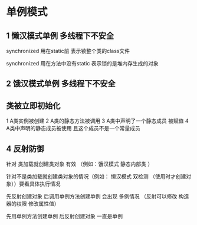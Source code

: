 # 单例模式

## 1 懒汉模式单例  多线程下不安全

synchronized 用在static前 表示锁整个类的class文件

synchronized 用在方法中没有static 表示锁的是堆内存生成的对象

## 2 饿汉模式单例  多线程下不安全  


## 类被立即初始化

1 A类实例被创建
2 A类的静态方法被调用
3 A类中声明了一个静态成员 被赋值
4 A类中声明的静态成员被使用  且这个成员不是一个常量成员

## 4 反射防御

针对 类加载就创建类对象 有效 （例如：饿汉模式  静态内部类 ）

针对不是类加载就创建类对象的情况（例如： 懒汉模式  双检测 （使用时才创建对象））要看具体执行情况

先反射创建对象  后调用单例方法创建单例   会出现 多例情况  （反射可以修改 构造器的权限  修改属性值）

先用单例方法创建单例 后反射创建对象   一直是单例


